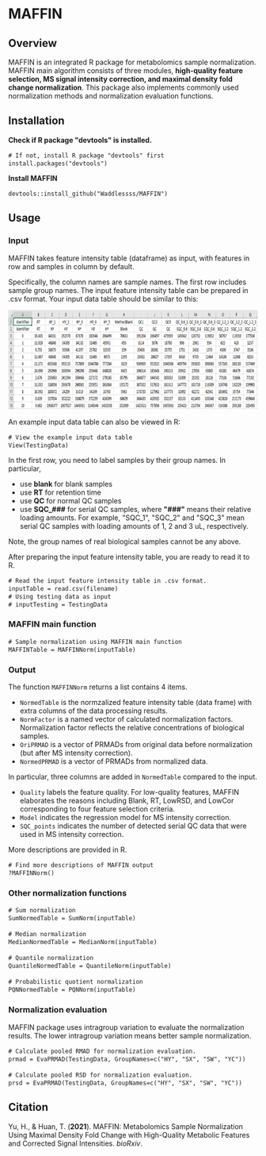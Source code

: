 # MAFFIN

## Overview

MAFFIN is an integrated R package for metabolomics sample normalization. MAFFIN main algorithm consists of three modules, **high-quality feature selection, MS signal intensity correction, and maximal density fold change normalization**. This package also implements commonly used normalization methods and normalization evaluation functions.

## Installation

**Check if R package "devtools" is installed.**
```
# If not, install R package "devtools" first
install.packages("devtools")
```

**Install MAFFIN**
```
devtools::install_github("Waddlessss/MAFFIN")
```

## Usage

### Input

MAFFIN takes feature intensity table (dataframe) as input, with features in row and samples in column by default. 

Specifically, the column names are sample names. The first row includes sample group names. The input feature intensity table can be prepared in .csv format. Your input data table should be similar to this:

<img src='man/figures/ExampleDataTable.PNG' align="mid" height="200"/>  

An example input data table can also be viewed in R:
```
# View the example input data table
View(TestingData)
```

In the first row, you need to label samples by their group names. In particular,
- use **blank** for blank samples
- use **RT** for retention time
- use **QC** for normal QC samples
- use **SQC_###** for serial QC samples, where **"###"** means their relative loading amounts. For example, "SQC_1", "SQC_2" and "SQC_3" mean serial QC samples with loading amounts of 1, 2 and 3 uL, respectively.

Note, the group names of real biological samples cannot be any above.

After preparing the input feature intensity table, you are ready to read it to R.

```
# Read the input feature intensity table in .csv format.
inputTable = read.csv(filename)
# Using testing data as input
# inputTesting = TestingData
```

### MAFFIN main function
```
# Sample normalization using MAFFIN main function
MAFFINTable = MAFFINNorm(inputTable)
```

### Output
The function `MAFFINNorm` returns a list contains 4 items.
- `NormedTable` is the normzalized feature intensity table (data frame) with extra columns of the data processing results.
- `NormFactor` is a named vector of calculated normalization factors. Normalization factor reflects the relative concentrations of biological samples.
- `OriPRMAD` is a vector of PRMADs from original data before normalization (but after MS intensity correction).
- `NormedPRMAD` is a vector of PRMADs from normalized data.

In particular, three columns are added in `NormedTable` compared to the input.
- `Quality` labels the feature quality. For low-quality features, MAFFIN elaborates the reasons including Blank, RT, LowRSD, and LowCor corresponding to four feature selection criteria.
- `Model` indicates the regression model for MS intensity correction.
- `SQC_points` indicates the number of detected serial QC data that were used in MS intensity correction.

More descriptions are provided in R.
```
# Find more descriptions of MAFFIN output
?MAFFINNorm()
```

### Other normalization functions
```
# Sum normalization
SumNormedTable = SumNorm(inputTable)

# Median normalization
MedianNormedTable = MedianNorm(inputTable)

# Quantile normalization
QuantileNormedTable = QuantileNorm(inputTable)

# Probabilistic quotient normalization
PQNNormedTable = PQNNorm(inputTable)
```

### Normalization evaluation
MAFFIN package uses intragroup variation to evaluate the normalization results. The lower intragroup variation means better sample normalization.
```
# Calculate pooled RMAD for normalization evaluation.
prmad = EvaPRMAD(TestingData, GroupNames=c("HY", "SX", "SW", "YC"))

# Calculate pooled RSD for normalization evaluation.
prsd = EvaPRMAD(TestingData, GroupNames=c("HY", "SX", "SW", "YC"))
```

## Citation
Yu, H., & Huan, T. (**2021**). MAFFIN: Metabolomics Sample Normalization Using Maximal Density Fold Change with High-Quality Metabolic Features and Corrected Signal Intensities. *bioRxiv*.
